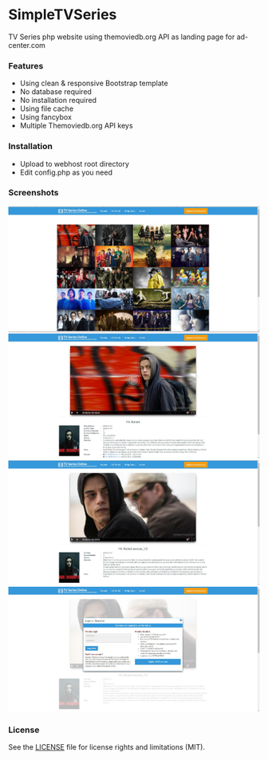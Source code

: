 # SimpleTVSeries

TV Series php website using themoviedb.org API as landing page for ad-center.com

### Features
  * Using clean & responsive Bootstrap template
  * No database required
  * No installation required
  * Using file cache
  * Using fancybox
  * Multiple Themoviedb.org API keys
  
### Installation
  * Upload to webhost root directory
  * Edit config.php as you need
  
### Screenshots
![alt tag](images/Screenshot_2.jpg)
![alt tag](images/Screenshot_3.jpg)
![alt tag](images/Screenshot_6.jpg)
![alt tag](images/Screenshot_7.jpg)
  
### License
See the [LICENSE](LICENSE.md) file for license rights and limitations (MIT).
  
